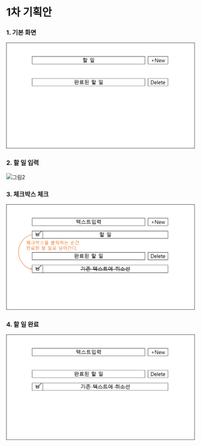 # 1차 기획안
### 1. 기본 화면
![그림1](assets/그림1.png)
### 2. 할 일 입력
![그림2](assets/그림2-1556584349229.png)
### 3. 체크박스 체크
![그림3](assets/그림3.png)
### 4. 할 일 완료
![그림4](assets/그림4.png)